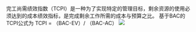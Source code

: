 完工尚需绩效指数（TCPI）是一种为了实现特定的管理目标，剩余资源的使用必须达到的成本绩效指标，是完成剩余工作所需的成本与预算之比。
基于BAC的TCPI公式为 TCPI = （BAC-EV）/ （BAC-AC）
![](https://raw.githubusercontent.com/a812305914/PMP/main/img/202210102323809.png)
